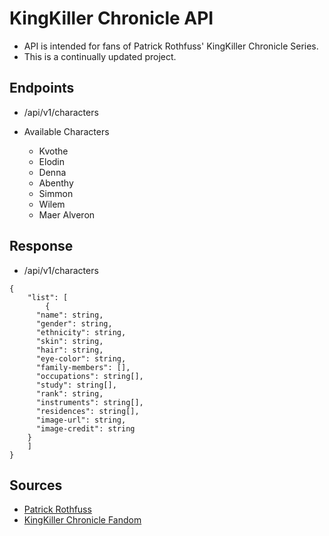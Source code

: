 # KingKiller Chronicle API

- API is intended for fans of Patrick Rothfuss' KingKiller Chronicle Series.
- This is a continually updated project.

## Endpoints

- /api/v1/characters

- Available Characters

  - Kvothe
  - Elodin
  - Denna
  - Abenthy
  - Simmon
  - Wilem
  - Maer Alveron

## Response

- /api/v1/characters

```
{
    "list": [
        {
      "name": string,
      "gender": string,
      "ethnicity": string,
      "skin": string,
      "hair": string,
      "eye-color": string,
      "family-members": [],
      "occupations": string[],
      "study": string[],
      "rank": string,
      "instruments": string[],
      "residences": string[],
      "image-url": string,
      "image-credit": string
    }
    ]
}
```

## Sources

- [Patrick Rothfuss](https://www.patrickrothfuss.com/content/index.asp)
- [KingKiller Chronicle Fandom](https://kingkiller.fandom.com/wiki/Category:Characters)
